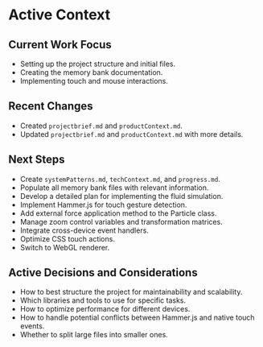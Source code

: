 # Active Context

## Current Work Focus

- Setting up the project structure and initial files.
- Creating the memory bank documentation.
- Implementing touch and mouse interactions.

## Recent Changes

- Created `projectbrief.md` and `productContext.md`.
- Updated `projectbrief.md` and `productContext.md` with more details.

## Next Steps

- Create `systemPatterns.md`, `techContext.md`, and `progress.md`.
- Populate all memory bank files with relevant information.
- Develop a detailed plan for implementing the fluid simulation.
- Implement Hammer.js for touch gesture detection.
- Add external force application method to the Particle class.
- Manage zoom control variables and transformation matrices.
- Integrate cross-device event handlers.
- Optimize CSS touch actions.
- Switch to WebGL renderer.

## Active Decisions and Considerations

- How to best structure the project for maintainability and scalability.
- Which libraries and tools to use for specific tasks.
- How to optimize performance for different devices.
- How to handle potential conflicts between Hammer.js and native touch events.
- Whether to split large files into smaller ones.
